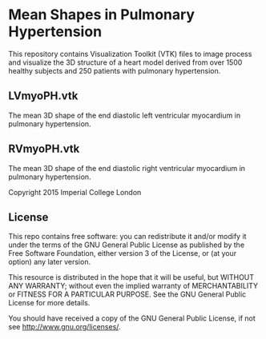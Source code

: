 # Mean Shapes in Pulmonary Hypertension

This repository contains Visualization Toolkit (VTK) files to image process and visualize the 3D structure of a heart model derived from over 1500 healthy subjects and 250 patients with pulmonary hypertension.

## LVmyoPH.vtk

The mean 3D shape of the end diastolic left ventricular myocardium in pulmonary hypertension.

## RVmyoPH.vtk

The mean 3D shape of the end diastolic right ventricular myocardium in pulmonary hypertension.





Copyright 2015 Imperial College London

## License

This repo contains free software: you can redistribute it and/or modify it under the terms of the GNU General Public License as published by the Free Software Foundation, either version 3 of the License, or (at your option) any later version.

This resource is distributed in the hope that it will be useful, but WITHOUT ANY WARRANTY; without even the implied warranty of MERCHANTABILITY or FITNESS FOR A PARTICULAR PURPOSE.  See the GNU General Public License for more details.

You should have received a copy of the GNU General Public License, if not see <http://www.gnu.org/licenses/>.
